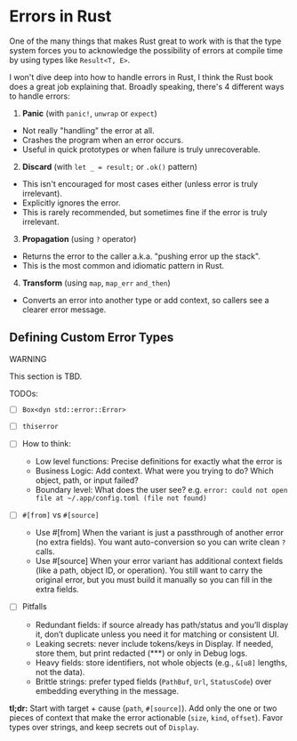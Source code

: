 # Errors in Rust

One of the many things that makes Rust great to work with is that the type system forces you to acknowledge the possibility of errors at compile time by using types like `Result<T, E>`.

I won't dive deep into how to handle errors in Rust, I think the Rust book does a great job explaining that. Broadly speaking, there's 4 different ways to handle errors:

1. **Panic** (with `panic!`, `unwrap` or `expect`)

- Not really "handling" the error at all.
- Crashes the program when an error occurs.
- Useful in quick prototypes or when failure is truly unrecoverable.

2. **Discard** (with `let _ = result;` or `.ok()` pattern)

- This isn't encouraged for most cases either (unless error is truly irrelevant).
- Explicitly ignores the error.
- This is rarely recommended, but sometimes fine if the error is truly irrelevant.

3. **Propagation** (using `?` operator)

- Returns the error to the caller a.k.a. "pushing error up the stack".
- This is the most common and idiomatic pattern in Rust.

4. **Transform** (using `map`, `map_err` `and_then`)

- Converts an error into another type or add context, so callers see a clearer error message.

## Defining Custom Error Types

<div class="warning">
    WARNING

This section is TBD.

</div>

TODOs:

- [ ] `Box<dyn std::error::Error>`
- [ ] `thiserror`
- [ ] How to think:
  - Low level functions: Precise definitions for exactly what the error is
  - Business Logic: Add context. What were you trying to do? Which object, path, or input failed?
  - Boundary level: What does the user see? e.g. `error: could not open file at ~/.app/config.toml (file not found)`

- [ ] `#[from]` vs `#[source]`
  - Use #[from]
    When the variant is just a passthrough of another error (no extra fields).
    You want auto-conversion so you can write clean `?` calls.
  - Use #[source]
    When your error variant has additional context fields (like a path, object ID, or operation).
    You still want to carry the original error, but you must build it manually so you can fill in the extra fields.
- [ ] Pitfalls
  - Redundant fields: if source already has path/status and you’ll display it, don’t duplicate unless you need it for matching or consistent UI.
  - Leaking secrets: never include tokens/keys in Display. If needed, store them, but print redacted (\*\*\*) or only in Debug logs.
  - Heavy fields: store identifiers, not whole objects (e.g., `&[u8]` lengths, not the data).
  - Brittle strings: prefer typed fields (`PathBuf`, `Url`, `StatusCode`) over embedding everything in the message.

**tl;dr:**
Start with target + cause (`path`, `#[source]`). Add only the one or two pieces of context that make the error actionable (`size`, `kind`, `offset`). Favor types over strings, and keep secrets out of `Display`.
